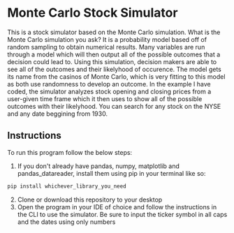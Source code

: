 # Monte Carlo Stock Simulator
This is a stock simulator based on the Monte Carlo simulation. What is the Monte Carlo simulation you ask? It is a probability model based off of random sampling to obtain numerical results. Many variables are run through a model which will then output all of the possible outcomes that a decision could lead to. Using this simulation, decision makers are able to see all of the outcomes and their likelyhood of occurence. The model gets its name from the casinos of Monte Carlo, which is very fitting to this model as both use randomness to develop an outcome. In the example I have coded, the simulator analyzes stock opening and closing prices from a user-given time frame which it then uses to show all of the possible outcomes with their likelyhood. You can search for any stock on the NYSE and any date beggining from 1930.

## Instructions
To run this program follow the below steps:
1. If you don't already have pandas, numpy, matplotlib and pandas_datareader, install them using pip in your terminal like so:
```bash
pip install whichever_library_you_need
```
2. Clone or download this repository to your desktop
3. Open the program in your IDE of choice and follow the instructions in the CLI to use the simulator. Be sure to input the ticker symbol in all caps and the dates using only numbers
